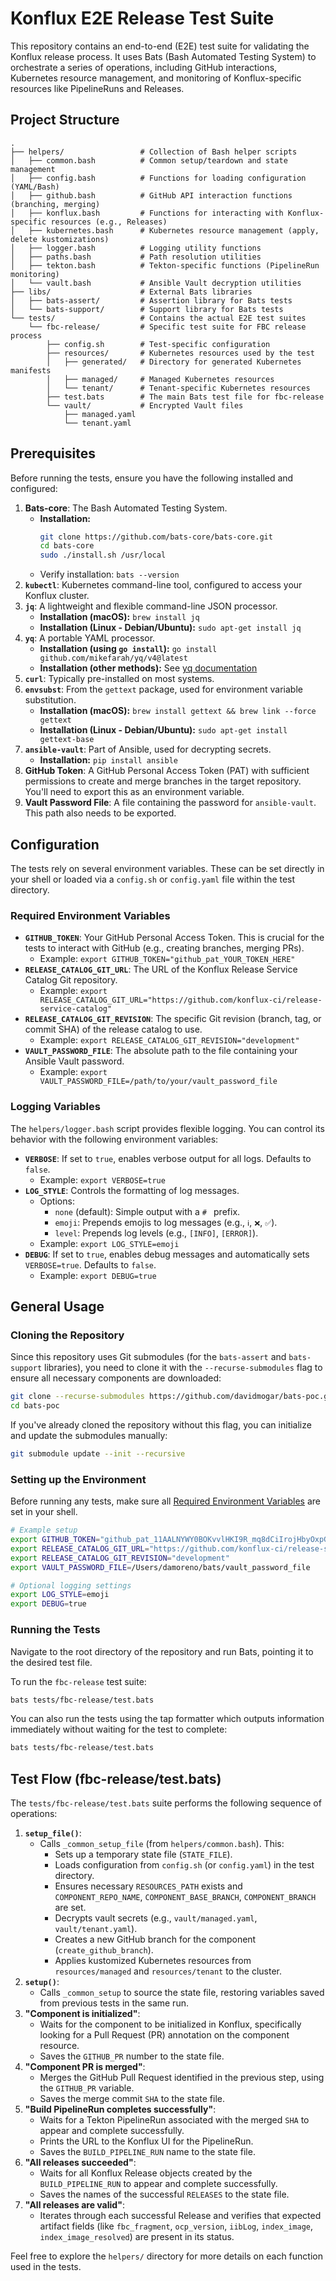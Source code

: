 # Konflux E2E Release Test Suite

This repository contains an end-to-end (E2E) test suite for validating the Konflux release process. It uses Bats (Bash Automated Testing System) to orchestrate a series of operations, including GitHub interactions, Kubernetes resource management, and monitoring of Konflux-specific resources like PipelineRuns and Releases.

## Project Structure

```
.
├── helpers/                 # Collection of Bash helper scripts
│   ├── common.bash          # Common setup/teardown and state management
│   ├── config.bash          # Functions for loading configuration (YAML/Bash)
│   ├── github.bash          # GitHub API interaction functions (branching, merging)
│   ├── konflux.bash         # Functions for interacting with Konflux-specific resources (e.g., Releases)
│   ├── kubernetes.bash      # Kubernetes resource management (apply, delete kustomizations)
│   ├── logger.bash          # Logging utility functions
│   ├── paths.bash           # Path resolution utilities
│   ├── tekton.bash          # Tekton-specific functions (PipelineRun monitoring)
│   └── vault.bash           # Ansible Vault decryption utilities
├── libs/                    # External Bats libraries
│   ├── bats-assert/         # Assertion library for Bats tests
│   └── bats-support/        # Support library for Bats tests
└── tests/                   # Contains the actual E2E test suites
    └── fbc-release/         # Specific test suite for FBC release process
        ├── config.sh        # Test-specific configuration
        ├── resources/       # Kubernetes resources used by the test
        │   ├── generated/   # Directory for generated Kubernetes manifests
        │   ├── managed/     # Managed Kubernetes resources
        │   └── tenant/      # Tenant-specific Kubernetes resources
        ├── test.bats        # The main Bats test file for fbc-release
        └── vault/           # Encrypted Vault files
            ├── managed.yaml
            └── tenant.yaml
```

## Prerequisites

Before running the tests, ensure you have the following installed and configured:

1.  **Bats-core**: The Bash Automated Testing System.
    * **Installation:**
      ```bash
      git clone https://github.com/bats-core/bats-core.git
      cd bats-core
      sudo ./install.sh /usr/local
      ```
    * Verify installation: `bats --version`
2.  **`kubectl`**: Kubernetes command-line tool, configured to access your Konflux cluster.
3.  **`jq`**: A lightweight and flexible command-line JSON processor.
    * **Installation (macOS):** `brew install jq`
    * **Installation (Linux - Debian/Ubuntu):** `sudo apt-get install jq`
4.  **`yq`**: A portable YAML processor.
    * **Installation (using `go install`):** `go install github.com/mikefarah/yq/v4@latest`
    * **Installation (other methods):** See [yq documentation](https://www.google.com/search?q=https://mikefarah.gitbook.io/yq/%23install)
5.  **`curl`**: Typically pre-installed on most systems.
6.  **`envsubst`**: From the `gettext` package, used for environment variable substitution.
    * **Installation (macOS):** `brew install gettext && brew link --force gettext`
    * **Installation (Linux - Debian/Ubuntu):** `sudo apt-get install gettext-base`
7.  **`ansible-vault`**: Part of Ansible, used for decrypting secrets.
    * **Installation:** `pip install ansible`
8.  **GitHub Token**: A GitHub Personal Access Token (PAT) with sufficient permissions to create and merge branches in the target repository. You'll need to export this as an environment variable.
9.  **Vault Password File**: A file containing the password for `ansible-vault`. This path also needs to be exported.

## Configuration

The tests rely on several environment variables. These can be set directly in your shell or loaded via a `config.sh` or `config.yaml` file within the test directory.

### Required Environment Variables

* **`GITHUB_TOKEN`**: Your GitHub Personal Access Token. This is crucial for the tests to interact with GitHub (e.g., creating branches, merging PRs).
    * Example: `export GITHUB_TOKEN="github_pat_YOUR_TOKEN_HERE"`
* **`RELEASE_CATALOG_GIT_URL`**: The URL of the Konflux Release Service Catalog Git repository.
    * Example: `export RELEASE_CATALOG_GIT_URL="https://github.com/konflux-ci/release-service-catalog"`
* **`RELEASE_CATALOG_GIT_REVISION`**: The specific Git revision (branch, tag, or commit SHA) of the release catalog to use.
    * Example: `export RELEASE_CATALOG_GIT_REVISION="development"`
* **`VAULT_PASSWORD_FILE`**: The absolute path to the file containing your Ansible Vault password.
    * Example: `export VAULT_PASSWORD_FILE=/path/to/your/vault_password_file`

### Logging Variables

The `helpers/logger.bash` script provides flexible logging. You can control its behavior with the following environment variables:

* **`VERBOSE`**: If set to `true`, enables verbose output for all logs. Defaults to `false`.
    * Example: `export VERBOSE=true`
* **`LOG_STYLE`**: Controls the formatting of log messages.
    * Options:
        * `none` (default): Simple output with a ` #  ` prefix.
        * `emoji`: Prepends emojis to log messages (e.g., `ℹ️`, `❌`, `✅`).
        * `level`: Prepends log levels (e.g., `[INFO]`, `[ERROR]`).
    * Example: `export LOG_STYLE=emoji`
* **`DEBUG`**: If set to `true`, enables debug messages and automatically sets `VERBOSE=true`. Defaults to `false`.
    * Example: `export DEBUG=true`

## General Usage

### Cloning the Repository

Since this repository uses Git submodules (for the `bats-assert` and `bats-support` libraries), you need to clone it with the `--recurse-submodules` flag to ensure all necessary components are downloaded:

```bash
git clone --recurse-submodules https://github.com/davidmogar/bats-poc.git
cd bats-poc
```

If you've already cloned the repository without this flag, you can initialize and update the submodules manually:

```bash
git submodule update --init --recursive
```

### Setting up the Environment

Before running any tests, make sure all [Required Environment Variables](https://www.google.com/search?q=%23required-environment-variables) are set in your shell.

```bash
# Example setup
export GITHUB_TOKEN="github_pat_11AALNYWY0BOKvvlHKI9R_mq8dCiIrojHbyOxpGK3S0shjxcQ4xjyZ5FwqV9RrrUOZPQCZ4Ne7tQBbPs"
export RELEASE_CATALOG_GIT_URL="https://github.com/konflux-ci/release-service-catalog"
export RELEASE_CATALOG_GIT_REVISION="development"
export VAULT_PASSWORD_FILE=/Users/damoreno/bats/vault_password_file

# Optional logging settings
export LOG_STYLE=emoji
export DEBUG=true
```

### Running the Tests

Navigate to the root directory of the repository and run Bats, pointing it to the desired test file.

To run the `fbc-release` test suite:

```bash
bats tests/fbc-release/test.bats
```

You can also run the tests using the tap formatter which outputs information immediately without waiting for the test to complete:

```bash
bats tests/fbc-release/test.bats
```

## Test Flow (fbc-release/test.bats)

The `tests/fbc-release/test.bats` suite performs the following sequence of operations:

1.  **`setup_file()`**:
    * Calls `_common_setup_file` (from `helpers/common.bash`). This:
        * Sets up a temporary state file (`STATE_FILE`).
        * Loads configuration from `config.sh` (or `config.yaml`) in the test directory.
        * Ensures necessary `RESOURCES_PATH` exists and `COMPONENT_REPO_NAME`, `COMPONENT_BASE_BRANCH`, `COMPONENT_BRANCH` are set.
        * Decrypts vault secrets (e.g., `vault/managed.yaml`, `vault/tenant.yaml`).
        * Creates a new GitHub branch for the component (`create_github_branch`).
        * Applies kustomized Kubernetes resources from `resources/managed` and `resources/tenant` to the cluster.
2.  **`setup()`**:
    * Calls `_common_setup` to source the state file, restoring variables saved from previous tests in the same run.
3.  **"Component is initialized"**:
    * Waits for the component to be initialized in Konflux, specifically looking for a Pull Request (PR) annotation on the component resource.
    * Saves the `GITHUB_PR` number to the state file.
4.  **"Component PR is merged"**:
    * Merges the GitHub Pull Request identified in the previous step, using the `GITHUB_PR` variable.
    * Saves the merge commit `SHA` to the state file.
5.  **"Build PipelineRun completes successfully"**:
    * Waits for a Tekton PipelineRun associated with the merged `SHA` to appear and complete successfully.
    * Prints the URL to the Konflux UI for the PipelineRun.
    * Saves the `BUILD_PIPELINE_RUN` name to the state file.
6.  **"All releases succeeded"**:
    * Waits for all Konflux Release objects created by the `BUILD_PIPELINE_RUN` to appear and complete successfully.
    * Saves the names of the successful `RELEASES` to the state file.
7.  **"All releases are valid"**:
    * Iterates through each successful Release and verifies that expected artifact fields (like `fbc_fragment`, `ocp_version`, `iibLog`, `index_image`, `index_image_resolved`) are present in its status.

Feel free to explore the `helpers/` directory for more details on each function used in the tests.

